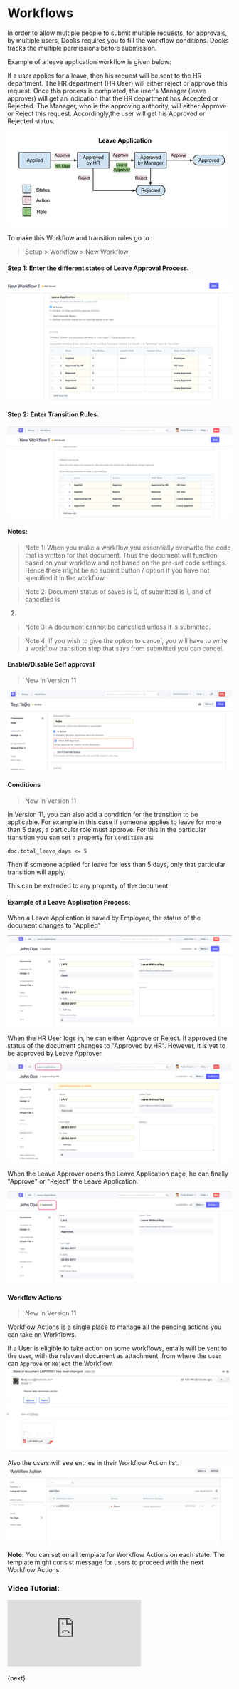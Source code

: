 <!-- add-breadcrumbs -->
# Workflows

In order to allow multiple people to submit multiple requests, for approvals,
by multiple users, Dooks requires you to fill the workflow conditions.
Dooks tracks the multiple permissions before submission.

Example of a leave application workflow is given below:

If a user applies for a leave, then his request will be sent to the HR
department. The HR department (HR User) will either reject or approve this
request. Once this process is completed, the user's Manager (leave approver)
will get an indication that the HR department has Accepted or Rejected. The
Manager, who is the approving authority, will either Approve or Reject this
request. Accordingly,the user will get his Approved or Rejected status.

<img class="screenshot" alt="Workflow" src="./assets/workflow-leave-fl.jpg">

To make this Workflow and transition rules go to :

> Setup > Workflow > New Workflow

#### Step 1: Enter the different states of Leave Approval Process.

<img class="screenshot" alt="Workflow" src="./assets/workflow-1.png">

#### Step 2: Enter Transition Rules.

<img class="screenshot" alt="Workflow" src="./assets/workflow-2.png">

#### Notes:

> Note 1: When you make a workflow you essentially overwrite the code that is
written for that document. Thus the document will function based on your
workflow and not based on the pre-set code settings. Hence there might be no
submit button / option if you have not specified it in the workflow.

> Note 2: Document status of saved is 0, of submitted is 1, and of cancelled is
2.

> Note 3: A document cannot be cancelled unless it is submitted.

> Note 4: If you wish to give the option to cancel, you will have to write a
workflow transition step that says from submitted you can cancel.


#### Enable/Disable Self approval

> New in Version 11

<img class="screenshot" alt="Workflow" src="./assets/workflow-6.png">


#### Conditions

> New in Version 11

In Version 11, you can also add a condition for the transition to be applicable. For example in this case if someone applies to leave for more than 5 days, a particular role must approve. For this in the particular transition you can set a property for `Condition` as:

```
doc.total_leave_days <= 5
```

Then if someone applied for leave for less than 5 days, only that particular transition will apply.

This can be extended to any property of the document.

#### Example of a Leave Application Process:

When a Leave Application is saved by Employee, the status of the document changes to "Applied"

<img class="screenshot" alt="Workflow" src="./assets/workflow-3.png">

When the HR User logs in, he can either Approve or Reject. If approved the
status of the document changes to "Approved by HR". However, it is yet to be approved by Leave Approver.

<img class="screenshot" alt="Workflow" src="./assets/workflow-4.png">

When the Leave Approver opens the Leave Application page, he can finally "Approve" or "Reject" the Leave Application.

<img class="screenshot" alt="Workflow" src="./assets/workflow-5.png">

#### Workflow Actions

> New in Version 11

Workflow Actions is a single place to manage all the pending actions you can take on Workflows.

If a User is eligible to take action on some workflows, emails will be sent to the user, with the relevant document as attachment, from where the user can `Approve` or `Reject` the Workflow.
<img class="screenshot" alt="Workflow" src="./assets/workflow-actions-email.png">

Also the users will see entries in their Workflow Action list.
<img class="screenshot" alt="Workflow" src="./assets/workflow-actions-list.png">

**Note:** You can set email template for Workflow Actions on each state.
The template might consist message for users to proceed with the next Workflow Actions


### Video Tutorial:

<div>
    <div class="embed-container">
        <iframe src="https://www.youtube.com/embed/yObJUg9FxFs?rel=0" frameborder="0" allow="autoplay; encrypted-media" allowfullscreen>
        </iframe>
    </div>
</div>

{next}

